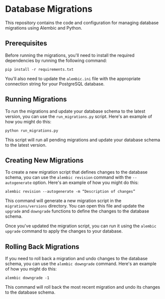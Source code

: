 # Database Migrations

This repository contains the code and configuration for managing database migrations using Alembic and Python.

## Prerequisites

Before running the migrations, you'll need to install the required dependencies by running the following command:

```pip install -r requirements.txt```


You'll also need to update the `alembic.ini` file with the appropriate connection string for your PostgreSQL database.

## Running Migrations

To run the migrations and update your database schema to the latest version, you can use the `run_migrations.py` script. Here's an example of how you might do this:

```python run_migrations.py```


This script will run all pending migrations and update your database schema to the latest version.

## Creating New Migrations

To create a new migration script that defines changes to the database schema, you can use the `alembic revision` command with the `--autogenerate` option. Here's an example of how you might do this:

```alembic revision --autogenerate -m “Description of changes”```


This command will generate a new migration script in the `migrations/versions` directory. You can open this file and update the `upgrade` and `downgrade` functions to define the changes to the database schema.

Once you've updated the migration script, you can run it using the `alembic upgrade` command to apply the changes to your database.

## Rolling Back Migrations

If you need to roll back a migration and undo changes to the database schema, you can use the `alembic downgrade` command. Here's an example of how you might do this:

 ```alembic downgrade -1```


This command will roll back the most recent migration and undo its changes to the database schema.